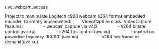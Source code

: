 uvc_webcam_access

Project to manipulate Logitech c920 webcam  h264 format embedded encoder.
Currently implemented:
        VideoCapture class.
VideoCapture features:
                - webcam capture via v4l2
                - h264 bitrate control(uvc xu)
                - h264 fps control (uvc xu)
                - control on powerline frquency (50/60) (uvc xu)
                - h264 key frame on demand(uvc xu)
